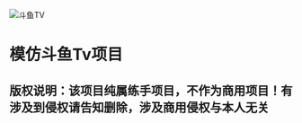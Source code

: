 
![斗鱼TV](https://staticlive.douyucdn.cn/upload/signs/201610291926483131.png)
# 模仿斗鱼Tv项目
## 版权说明：该项目纯属练手项目，不作为商用项目！有涉及到侵权请告知删除，涉及商用侵权与本人无关


 
